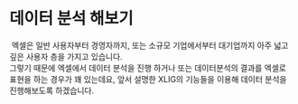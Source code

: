 
# 데이터 분석 해보기

&nbsp;엑셀은 일반 사용자부터 경영자까지, 또는 소규모 기업에서부터 대기업까지 아주 넓고 깊은 사용자 층을 가지고 있습니다.<br>
그렇기 때문에 엑셀에서 데이터 분석을 진행 하거나 또는 데이터분석의 결과를 엑셀로 표현을 하는 경우가 꽤 있는데요, 앞서 설명한 XLIG의 기능들을 이용해 데이터 분석을 진행해보도록 하겠습니다.
